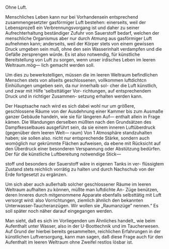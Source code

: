 Ohne Luft.

Menschliches Leben kann nur bei Vorhandensein entsprechend
zusammengesetzter gasförmiger Luft bestehen: einerseits, weil der
Lebensprozeß ein Verbrennungsvorgang ist und daher zu seiner
Aufrechterhaltung beständiger Zufuhr von Sauerstoff bedarf,
welchen der menschliche Organismus aber nur durch Atmung
aus gasförmiger Luft aufnehmen kann; anderseits, weil der Körper
stets von einem gewissen Druck umgeben sein muß, ohne den
sein Wasserinhalt verdampfen und die Gefäße zersprengen würde.
Es ist also notwendig, für künstliche Bereitstellung von Luft
zu sorgen, wenn unser irdisches Leben im leeren Weltraum.mög—
lich gemacht werden soll.

Um dies zu bewerkstelligen, müssen die im leeren Weltraum
befindlichen Menschen stets von allseits geschlossenen, vollkommen
luftdichtcn Einhüllungen umgeben sein, da nur innerhalb sol-
cher die Luft künstlich, und zwar mit Hilfe 'selbsttätiger Vor-
richtungen, auf entsprechendem Druck und in richtiger Zusammen-
setzung erhalten werden kann.

Der Hauptsache nach wird es sich dabei wohl nur um größere,
geschlossene Räume von der Ausdehnung einer Kammer bis zum
Ausmaße ganzer Gebäude handeln, wie sie für längeren Auf—
enthalt allein in Frage kämen. Die Wandungen derselben müßten
nach den Grundsätzen des Dampfkesselbaues ausgeführt sein, da
sie einem inneren Luftüberdruck (gegenüber dem leeren Welt—
raum) Von 1 Atmosphäre standzuhalten haben; sie sollen also.
nicht nur entsprechende Stärke, sondern auch womöglich nur
gekrümmte Flächen aufweisen, da ebene mit Rücksicht auf
den Überdruck einer besonderen Verspannung oder Abstützung
bedürfen. Der für die künstliche Luftbereitung notwendige Stick—

stoff und besonders der Sauerstoff wäre in eigenen Tanks in ver-
flüssigtem Zustand stets reichlich vorrätig zu halten und durch
Nachschub von der Erde fortgesetzt zu ergänzen.

Um sich aber auch außerhalb solcher geschlossener Räume im
leeren Weltraum aufhalten zu können, müßte man luftdichte An-
Züge benützen, deren Inneres durch mitgenommene Apparate
ebenfalls selbsttätig mit Luft versorgt wird: also Vorrichtungen,
ziemlich ähnlich den bekannten Unterwasser-Taucheranzügen.
Wir wollen sie „Raumanzüge” nennen.“ Es soll später noch näher
darauf eingegangen werden.

Man sieht, daß es sich im Vorliegenden um Ähnliches handelt_
wie beim Aufenthalt unter Wasser, also in der U-Boottechnik
und im Taucherwesen. Auf Grund der hierbei bereits gesammelten,
reichlichen Erfahrungen in der künstlichen Luftversorgung, kann
man sagen, daß diese Frage auch für den Aufenthalt im leeren
Weltraum ohne Zweifel restlos lösbar ist.

